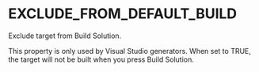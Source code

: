   

# EXCLUDE_FROM_DEFAULT_BUILD  
Exclude target from Build Solution.  

This property is only used by Visual Studio generators.
When set to TRUE, the target will not be built when you press
Build Solution.  

